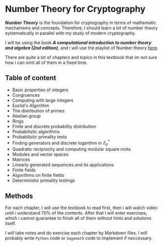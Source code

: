 # Number Theory for Cryptography

***Number Theory*** is the foundation for cryptography in terms of mathematic  mechanisms and concepts. Therefore, I should learn a bit of number theory systematically in parallel with my study of modern cryptography.

I will be using the book ***A computational introduction to number theory and algebra (2nd edition)***, and i will use the playlist of Number theory [here](https://www.youtube.com/playlist?list=PL22w63XsKjqwAgBzVFVqZNMcVKpOOAA7c).

There are quite a lot of chapters and topics in this textbook that im not sure how i can omit all of them in a fixed time.

## Table of content
+ Basic properties of integers
+ Congruences
+ Computing with large integers
+ Euclid's Algorithm
+ The distribution of primes
+ Abelian group
+ Rings
+ Finite and discrete probability distribution
+ Probabilistic algorithms
+ Probabilistic primality tests
+ Finding generators and discrete logarithm in $\mathbb{Z}_p^*$
+ Quadratic reciprocity and computing modular square roots
+ Modules and vector spaces
+ Matrices
+ Linearly generated sequences and its applications
+ Finite fields
+ Algorithms on finite fields
+ Deterministic primality testings

## Methods

For each chapter, I will use the textbook to read first, then i will watch video until i understand $70\%$ of the contents. After that I will enter exercises, which i cannot guarantee to finish all of them without hints and solutions itself.

I will take notes and do exercise each chapter by Markdown files. I will probably write `Python` code or `Sagemath` code to implement if neccessary. 
